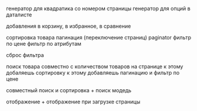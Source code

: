 <!-- генератор для плитки с товаром -->

генератор для квадратика со номером страницы
генератор для опций в даталисте

добавления в корзину, в избранное, в сравнение

<!-- поиск товара -->
<!-- количество товаров на странице -->

сортировка товара
пагинация (переключение страниц) paginator
фильтр по цене
фильтр по атрибутам

сброс фильтра

поиск товара совместно с количеством товаров на странице
к этому добаляешь сортировку
к этому добавляешь пагинацию
и фильтр по цене

совместный поиск и сортировка + поиск модедь

отображение + отображение при загрузке страницы
